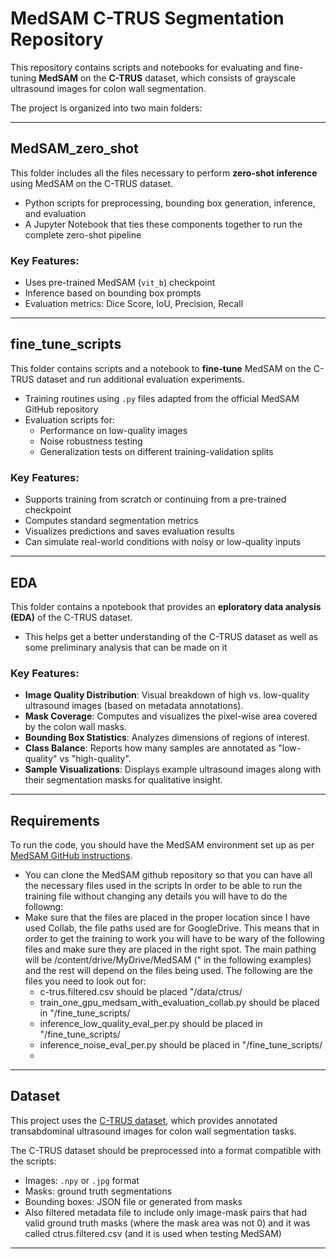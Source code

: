 # MedSAM C-TRUS Segmentation Repository

This repository contains scripts and notebooks for evaluating and fine-tuning **MedSAM** on the **C-TRUS** dataset, which consists of grayscale ultrasound images for colon wall segmentation.

The project is organized into two main folders:

---

## MedSAM_zero_shot

This folder includes all the files necessary to perform **zero-shot inference** using MedSAM on the C-TRUS dataset.

- Python scripts for preprocessing, bounding box generation, inference, and evaluation
- A Jupyter Notebook that ties these components together to run the complete zero-shot pipeline

### Key Features:
- Uses pre-trained MedSAM (`vit_b`) checkpoint
- Inference based on bounding box prompts
- Evaluation metrics: Dice Score, IoU, Precision, Recall

---

## fine_tune_scripts

This folder contains scripts and a notebook to **fine-tune** MedSAM on the C-TRUS dataset and run additional evaluation experiments.

- Training routines using `.py` files adapted from the official MedSAM GitHub repository
- Evaluation scripts for:
  - Performance on low-quality images
  - Noise robustness testing
  - Generalization tests on different training-validation splits

### Key Features:
- Supports training from scratch or continuing from a pre-trained checkpoint
- Computes standard segmentation metrics
- Visualizes predictions and saves evaluation results
- Can simulate real-world conditions with noisy or low-quality inputs

---
## EDA

This folder contains a npotebook that provides an  **eploratory data analysis (EDA)** of the C-TRUS dataset.

- This helps get a better understanding of the C-TRUS dataset as well as some preliminary analysis that can be made on it

### Key Features:
- **Image Quality Distribution**: Visual breakdown of high vs. low-quality ultrasound images (based on metadata annotations).
- **Mask Coverage**: Computes and visualizes the pixel-wise area covered by the colon wall masks.
- **Bounding Box Statistics**: Analyzes dimensions of regions of interest.
- **Class Balance**: Reports how many samples are annotated as "low-quality" vs "high-quality".
- **Sample Visualizations**: Displays example ultrasound images along with their segmentation masks for qualitative insight.

---

## Requirements

To run the code, you should have the MedSAM environment set up as per [MedSAM GitHub instructions](https://github.com/bowang-lab/MedSAM).
- You can clone the MedSAM github repository so that you can have all the necessary files used in the scripts
In order to be able to run the training file without changing any details you will have to do the followng:
- Make sure that the files are placed in the proper location since I have used Collab, the file paths used are for GoogleDrive. This means that in order to get the training to work you will have to be wary of the following files and make sure they are placed in the right spot. The main pathing will be /content/drive/MyDrive/MedSAM (" in the following examples) and the rest will depend on the files being used. The following are the files you need to look out for:
  - c-trus.filtered.csv should be placed  "/data/ctrus/
  - train_one_gpu_medsam_with_evaluation_collab.py should be placed in "/fine_tune_scripts/
  - inference_low_quality_eval_per.py should be placed in "/fine_tune_scripts/
  - inference_noise_eval_per.py should be placed in "/fine_tune_scripts/
  - 

---

##  Dataset
This project uses the [C-TRUS dataset](https://github.com/wwu-mmll/c-trus), which provides annotated transabdominal ultrasound images for colon wall segmentation tasks.

The C-TRUS dataset should be preprocessed into a format compatible with the scripts:
- Images: `.npy` or `.jpg` format
- Masks: ground truth segmentations
- Bounding boxes: JSON file or generated from masks
- Also filtered metadata file to include only image-mask pairs that had valid ground truth masks (where the mask area was not 0) and it was called ctrus.filtered.csv (and it is used when testing MedSAM)

---


